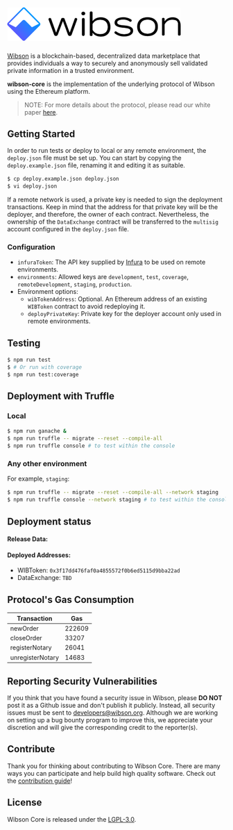 # <img src="logo.png" alt="Wibson" width="400px">

[Wibson](https://wibson.org/) is a blockchain-based, decentralized data marketplace that provides individuals a way to securely and anonymously sell validated private information in a trusted environment.

**wibson-core** is the implementation of the underlying protocol of Wibson using the Ethereum platform.

> NOTE: For more details about the protocol, please read our white paper [here](https://wibson.org/).

## Getting Started
In order to run tests or deploy to local or any remote environment, the `deploy.json` file must be set up.
You can start by copying the `deploy.example.json` file, renaming it and editing it as suitable.

```bash
$ cp deploy.example.json deploy.json
$ vi deploy.json
```

If a remote network is used, a private key is needed to sign the deployment transactions. Keep in mind that
the address for that private key will be the deployer, and therefore, the owner of each contract.
Nevertheless, the ownership of the `DataExchange` contract will be transferred to the `multisig` account
configured in the `deploy.json` file.

### Configuration
* `infuraToken`: The API key supplied by [Infura](https://infura.io/) to be used on remote environments.
* `environments`: Allowed keys are `development`, `test`, `coverage`, `remoteDevelopment`, `staging`, `production`.
* Environment options:
    * `wibTokenAddress`: Optional. An Ethereum address of an existing `WIBToken` contract to avoid redeploying it.
    * `deployPrivateKey`: Private key for the deployer account only used in remote environments.

## Testing
```bash
$ npm run test
$ # Or run with coverage
$ npm run test:coverage
```

## Deployment with Truffle
### Local
```bash
$ npm run ganache &
$ npm run truffle -- migrate --reset --compile-all
$ npm run truffle console # to test within the console
```

### Any other environment
For example, `staging`:
```bash
$ npm run truffle -- migrate --reset --compile-all --network staging
$ npm run truffle console --network staging # to test within the console
```

## Deployment status

#### Release Data:
#### Deployed Addresses:

-   WIBToken: `0x3f17dd476faf0a4855572f0b6ed5115d9bba22ad`
-   DataExchange: `TBD`

## Protocol's Gas Consumption

| Transaction                     | Gas          |
| ------------------------------- | ------------ |
| newOrder                        |       222609 |
| closeOrder                      |        33207 |
| registerNotary                  |        26041 |
| unregisterNotary                |        14683 |

## Reporting Security Vulnerabilities
If you think that you have found a security issue in Wibson, please **DO NOT** post it as a Github issue and don't publish it publicly. Instead, all security issues must be sent to developers@wibson.org.
Although we are working on setting up a bug bounty program to improve this, we appreciate your discretion and will give the corresponding credit to the reporter(s).

## Contribute
Thank you for thinking about contributing to Wibson Core. There are many ways you can participate and help build high quality software. Check out the [contribution guide]!

## License
Wibson Core is released under the [LGPL-3.0](LICENSE).

[contribution guide]: CONTRIBUTING.md
